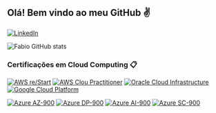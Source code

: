 ## Olá! Bem vindo ao meu GitHub ✌️

[![LinkedIn](https://img.shields.io/badge/LinkedIn-0077B5?style=for-the-badge&logo=linkedin&logoColor=white)](https://www.linkedin.com/in/fmartinss/)

![Fabio GitHub stats](https://github-readme-stats.vercel.app/api?username=fabiomartinss&show_icons=true&theme=dracula)

### Certificações em Cloud Computing 📋

[![AWS re/Start](https://img.shields.io/badge/Amazon_AWS-FF9900?style=for-the-badge&logo=amazonaws&logoColor=white)](https://www.credly.com/badges/8110af79-d173-4d13-8ea0-6df392f62534/linked_in_profile)
[![AWS Clou Practitioner](https://img.shields.io/badge/Amazon_AWS-FF9900?style=for-the-badge&logo=amazonaws&logoColor=white)](https://www.credly.com/badges/39ce6faa-9f65-4733-ad59-92d12115dabe/linked_in_profile)
[![Oracle Cloud Infrastructure](https://img.shields.io/badge/Oracle-F80000?style=for-the-badge&logo=Oracle&logoColor=white)](https://catalog-education.oracle.com/pls/certview/sharebadge?id=7E40F49B1528B09FCFCEE48CAEC7A678997E2F0D9A5B2987E00B96DC5F780E94)
[![Google Cloud Platform](https://img.shields.io/badge/Google_Cloud-4285F4?style=for-the-badge&logo=google-cloud&logoColor=white)](https://partner.cloudskillsboost.google/public_profiles/23bef1f5-585e-42d3-a052-50b6fedec1e5)

[![Azure AZ-900](https://img.shields.io/badge/microsoft%20azure-0089D6?style=for-the-badge&logo=microsoft-azure&logoColor=white)](https://learn.microsoft.com/pt-br/users/fabiomartins-5631/credentials/c6765e600a0d34da?ref=https%3A%2F%2Fwww.linkedin.com%2F)
[![Azure DP-900](https://img.shields.io/badge/microsoft%20azure-0089D6?style=for-the-badge&logo=microsoft-azure&logoColor=white)](https://learn.microsoft.com/pt-br/users/fabiomartins-5631/credentials/34579158c47bf21d?ref=https%3A%2F%2Fwww.linkedin.com%2F)
[![Azure AI-900](https://img.shields.io/badge/microsoft%20azure-0089D6?style=for-the-badge&logo=microsoft-azure&logoColor=white)](https://learn.microsoft.com/pt-br/users/fabiomartins-5631/credentials/64c9af6e35593dec?ref=https%3A%2F%2Fwww.linkedin.com%2F)
[![Azure SC-900](https://img.shields.io/badge/microsoft%20azure-0089D6?style=for-the-badge&logo=microsoft-azure&logoColor=white)](https://learn.microsoft.com/pt-br/users/fabiomartins-5631/credentials/a3eb849c86105c?ref=https%3A%2F%2Fwww.linkedin.com%2F)
